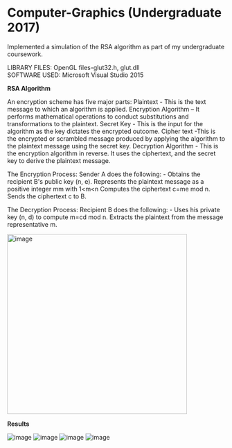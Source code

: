 # Computer-Graphics (Undergraduate 2017)
Implemented a simulation of the RSA algorithm as part of my undergraduate coursework.

LIBRARY FILES: OpenGL files-glut32.h, glut.dll  
SOFTWARE USED: Microsoft Visual Studio 2015
 
**RSA Algorithm**

An encryption scheme has five major parts:
Plaintext - This is the text message to which an algorithm is applied.
Encryption Algorithm – It performs mathematical operations to conduct substitutions and transformations to the plaintext.
Secret Key - This is the input for the algorithm as the key dictates the encrypted outcome.
Cipher text -This is the encrypted or scrambled message produced by applying the algorithm to the plaintext message using the secret key.
Decryption Algorithm - This is the encryption algorithm in reverse. It uses the ciphertext, and the secret key to derive the plaintext message.


The Encryption Process: Sender A does the following: -
Obtains the recipient B's public key (n, e).
Represents the plaintext message as a positive integer mm with 1<m<n 
Computes the ciphertext c=me mod n.
Sends the ciphertext c to B.

                                                                     
The Decryption Process: Recipient B does the following: -
Uses his private key (n, d) to compute m=cd mod n.
Extracts the plaintext from the message representative m.

<img width="415" alt="image" src="https://user-images.githubusercontent.com/101902620/172510393-e89dbf31-b8cf-42dc-a3eb-7a56fc608283.png">


**Results**

![image](https://user-images.githubusercontent.com/101902620/172510137-016a428f-98b6-408e-a25d-63b831571d44.png)
![image](https://user-images.githubusercontent.com/101902620/172510149-3f10c582-d406-4ed9-a74e-b46b862afe4d.png)
![image](https://user-images.githubusercontent.com/101902620/172510186-9a3e0e78-b855-4208-becd-208f3f4cf4e5.png)
![image](https://user-images.githubusercontent.com/101902620/172510207-bf442572-d0c5-4da7-a61c-1e64148d9953.png)
